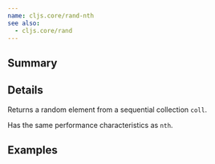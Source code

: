 ```yaml
---
name: cljs.core/rand-nth
see also:
  - cljs.core/rand
---
```


## Summary

## Details

Returns a random element from a sequential collection `coll`.

Has the same performance characteristics as `nth`.

## Examples
